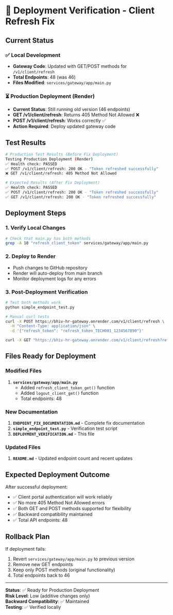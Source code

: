 # 🚀 Deployment Verification - Client Refresh Fix

## Current Status

### ✅ Local Development
- **Gateway Code**: Updated with GET/POST methods for `/v1/client/refresh`
- **Total Endpoints**: 48 (was 46)
- **Files Modified**: `services/gateway/app/main.py`

### ⏳ Production Deployment (Render)
- **Current Status**: Still running old version (46 endpoints)
- **GET /v1/client/refresh**: Returns 405 Method Not Allowed ❌
- **POST /v1/client/refresh**: Works correctly ✅
- **Action Required**: Deploy updated gateway code

## Test Results

```bash
# Production Test Results (Before Fix Deployment)
Testing Production Deployment (Render)
✅ Health check: PASSED
✅ POST /v1/client/refresh: 200 OK - "Token refreshed successfully"
❌ GET /v1/client/refresh: 405 Method Not Allowed

# Expected Results (After Fix Deployment)
✅ Health check: PASSED  
✅ POST /v1/client/refresh: 200 OK - "Token refreshed successfully"
✅ GET /v1/client/refresh: 200 OK - "Token refreshed successfully"
```

## Deployment Steps

### 1. Verify Local Changes
```bash
# Check that main.py has both methods
grep -A 10 "refresh_client_token" services/gateway/app/main.py
```

### 2. Deploy to Render
- Push changes to GitHub repository
- Render will auto-deploy from main branch
- Monitor deployment logs for any errors

### 3. Post-Deployment Verification
```bash
# Test both methods work
python simple_endpoint_test.py

# Manual curl tests
curl -X POST https://bhiv-hr-gateway.onrender.com/v1/client/refresh \
  -H "Content-Type: application/json" \
  -d '{"refresh_token": "refresh_token_TECH001_1234567890"}'

curl -X GET "https://bhiv-hr-gateway.onrender.com/v1/client/refresh?refresh_token=refresh_token_TECH001_1234567890"
```

## Files Ready for Deployment

### Modified Files
1. **`services/gateway/app/main.py`**
   - Added `refresh_client_token_get()` function
   - Added `logout_client_get()` function
   - Total endpoints: 48

### New Documentation
1. **`ENDPOINT_FIX_DOCUMENTATION.md`** - Complete fix documentation
2. **`simple_endpoint_test.py`** - Verification test script
3. **`DEPLOYMENT_VERIFICATION.md`** - This file

### Updated Files
1. **`README.md`** - Updated endpoint count and recent updates

## Expected Deployment Outcome

After successful deployment:
- ✅ Client portal authentication will work reliably
- ✅ No more 405 Method Not Allowed errors
- ✅ Both GET and POST methods supported for flexibility
- ✅ Backward compatibility maintained
- ✅ Total API endpoints: 48

## Rollback Plan

If deployment fails:
1. Revert `services/gateway/app/main.py` to previous version
2. Remove new GET endpoints
3. Keep only POST methods (original functionality)
4. Total endpoints back to 46

---

**Status**: ✅ Ready for Production Deployment  
**Risk Level**: Low (additive changes only)  
**Backward Compatibility**: ✅ Maintained  
**Testing**: ✅ Verified locally